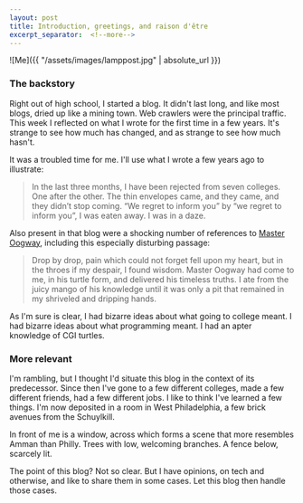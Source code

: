 ```yaml
---
layout: post
title: Introduction, greetings, and raison d'être
excerpt_separator:  <!--more-->
---
```


![Me]({{ "/assets/images/lamppost.jpg" | absolute_url }})

### The backstory

Right out of high school, I started a blog. It didn't last long, and like most blogs, dried up like a mining town. Web crawlers were the principal traffic. This week I reflected on what I wrote for the first time in a few years. It's strange to see how much has changed, and as strange to see how much hasn't.

It was a troubled time for me. I'll use what I wrote a few years ago to illustrate:

> In the last three months, I have been rejected from seven colleges. One after the other. 
> The thin envelopes came, and they came, and they didn’t stop coming. 
> “We regret to inform you” by “we regret to inform you”, I was eaten away. I was in a daze.

Also present in that blog were a shocking number of references to [Master Oogway](http://kungfupanda.wikia.com/wiki/Oogway), including this especially disturbing passage: 

> Drop by drop, pain which could not forget fell upon my heart, but in the throes if my despair, I found wisdom. 
> Master Oogway had come to me, in his turtle form, and delivered his timeless truths. I ate from the juicy mango of his knowledge until it was only a pit that remained in my shriveled and dripping hands.

As I'm sure is clear, I had bizarre ideas about what going to college meant. I had bizarre ideas about what programming meant. I had an apter knowledge of CGI turtles.

### More relevant

I'm rambling, but I thought I'd situate this blog in the context of its predecessor. Since then I've gone to a few different colleges, made a few different friends, had a few different jobs. I like to think I've learned a few things. I'm now deposited in a room in West Philadelphia, a few brick avenues from the Schuylkill.

In front of me is a window, across which forms a scene that more resembles Amman than Philly. Trees with low, welcoming branches. A fence below, scarcely lit. 

The point of this blog? Not so clear. But I have opinions, on tech and otherwise, and like to share them in some cases. Let this blog then handle those cases.
